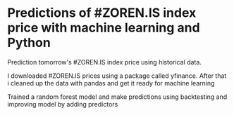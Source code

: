 # Predictions of #ZOREN.IS index price with machine learning and Python



Prediction tomorrow's #ZOREN.IS index price using historical data.

I downloaded #ZOREN.IS prices using a package called yfinance. After that i cleaned up the data with pandas and get it ready for machine learning

Trained a random forest model and make predictions using backtesting and improving model by adding predictors
